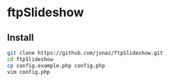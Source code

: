 ftpSlideshow
============


## Install

```bash
git clone https://github.com/jonaz/ftpSlideshow.git
cd ftpSlideshow
cp config.example.php config.php
vim config.php
```
